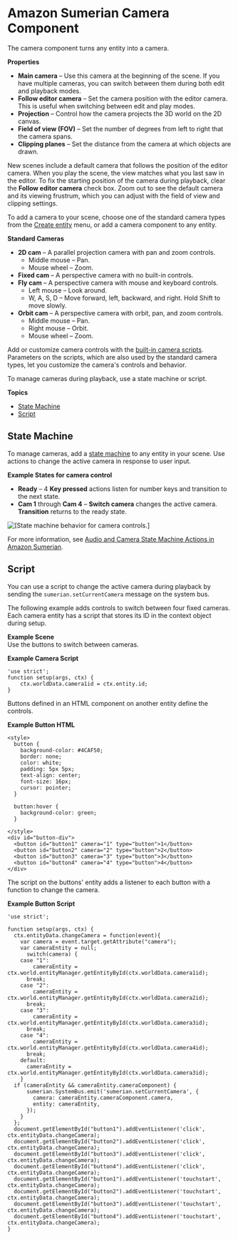 # Amazon Sumerian Camera Component<a name="entities-camera"></a>

The camera component turns any entity into a camera\.

**Properties**
+ **Main camera** – Use this camera at the beginning of the scene\. If you have multiple cameras, you can switch between them during both edit and playback modes\.
+ **Follow editor camera** – Set the camera position with the editor camera\. This is useful when switching between edit and play modes\.
+ **Projection** – Control how the camera projects the 3D world on the 2D canvas\.
+ **Field of view \(FOV\)** – Set the number of degrees from left to right that the camera spans\.
+ **Clipping planes** – Set the distance from the camera at which objects are drawn\.

New scenes include a default camera that follows the position of the editor camera\. When you play the scene, the view matches what you last saw in the editor\. To fix the starting position of the camera during playback, clear the **Follow editor camera** check box\. Zoom out to see the default camera and its viewing frustrum, which you can adjust with the field of view and clipping settings\.

To add a camera to your scene, choose one of the standard camera types from the [Create entity](sumerian-entities.md) menu, or add a camera component to any entity\.

**Standard Cameras**
+ **2D cam** – A parallel projection camera with pan and zoom controls\.
  + Middle mouse – Pan\.
  + Mouse wheel – Zoom\.
+ **Fixed cam** – A perspective camera with no built\-in controls\.
+ **Fly cam** – A perspective camera with mouse and keyboard controls\.
  + Left mouse – Look around\.
  + W, A, S, D – Move forward, left, backward, and right\. Hold Shift to move slowly\.
+ **Orbit cam** – A perspective camera with orbit, pan, and zoom controls\.
  + Middle mouse – Pan\.
  + Right mouse – Orbit\.
  + Mouse wheel – Zoom\.

Add or customize camera controls with the [built\-in camera scripts](scripting-builtins.md)\. Parameters on the scripts, which are also used by the standard camera types, let you customize the camera's controls and behavior\.

To manage cameras during playback, use a state machine or script\.

**Topics**
+ [State Machine](#entities-camera-statemachine)
+ [Script](#entities-dialogue-script)

## State Machine<a name="entities-camera-statemachine"></a>

To manage cameras, add a [state machine](entities-statemachine.md) to any entity in your scene\. Use actions to change the active camera in response to user input\.

**Example States for camera control**  
+ **Ready** – 4 **Key pressed** actions listen for number keys and transition to the next state\.
+ **Cam 1** through **Cam 4** – **Switch camera** changes the active camera\. **Transition** returns to the ready state\.

![\[State machine behavior for camera controls.\]](http://docs.aws.amazon.com/sumerian/latest/userguide/images/components-camera-statemachine.png)

For more information, see [Audio and Camera State Machine Actions in Amazon Sumerian](statemachines-audio.md)\.

## Script<a name="entities-dialogue-script"></a>

You can use a script to change the active camera during playback by sending the `sumerian.setCurrentCamera` message on the system bus\. 

The following example adds controls to switch between four fixed cameras\. Each camera entity has a script that stores its ID in the context object during setup\.

**Example Scene**  
Use the buttons to switch between cameras\.

**Example Camera Script**  

```
'use strict';
function setup(args, ctx) {
	ctx.worldData.camera1id = ctx.entity.id;
}
```

Buttons defined in an HTML component on another entity define the controls\.

**Example Button HTML**  

```
<style>
  button {
    background-color: #4CAF50;
    border: none;
    color: white;
    padding: 5px 5px;
    text-align: center;
    font-size: 16px;
    cursor: pointer;
  }

  button:hover {
    background-color: green;
  }
  
</style>
<div id="button-div">
  <button id="button1" camera="1" type="button">1</button>
  <button id="button2" camera="2" type="button">2</button>
  <button id="button3" camera="3" type="button">3</button>
  <button id="button4" camera="4" type="button">4</button>
</div>
```

The script on the buttons' entity adds a listener to each button with a function to change the camera\.

**Example Button Script**  

```
'use strict';

function setup(args, ctx) {
  ctx.entityData.changeCamera = function(event){
    var camera = event.target.getAttribute("camera");
    var cameraEntity = null; 
	  switch(camera) {
    case "1":
	    cameraEntity = ctx.world.entityManager.getEntityById(ctx.worldData.camera1id);
      break;
    case "2":
	    cameraEntity = ctx.world.entityManager.getEntityById(ctx.worldData.camera2id);
      break;
    case "3":
	    cameraEntity = ctx.world.entityManager.getEntityById(ctx.worldData.camera3id);
      break;
    case "4":
	    cameraEntity = ctx.world.entityManager.getEntityById(ctx.worldData.camera4id);
      break;
    default:
      cameraEntity = ctx.world.entityManager.getEntityById(ctx.worldData.camera3id);
	}
  if (cameraEntity && cameraEntity.cameraComponent) {
	  sumerian.SystemBus.emit('sumerian.setCurrentCamera', {
        camera: cameraEntity.cameraComponent.camera,
        entity: cameraEntity,
      });
    }
  };
  document.getElementById("button1").addEventListener('click', ctx.entityData.changeCamera);
  document.getElementById("button2").addEventListener('click', ctx.entityData.changeCamera);
  document.getElementById("button3").addEventListener('click', ctx.entityData.changeCamera);
  document.getElementById("button4").addEventListener('click', ctx.entityData.changeCamera);
  document.getElementById("button1").addEventListener('touchstart', ctx.entityData.changeCamera);
  document.getElementById("button2").addEventListener('touchstart', ctx.entityData.changeCamera);
  document.getElementById("button3").addEventListener('touchstart', ctx.entityData.changeCamera);
  document.getElementById("button4").addEventListener('touchstart', ctx.entityData.changeCamera);
}
```